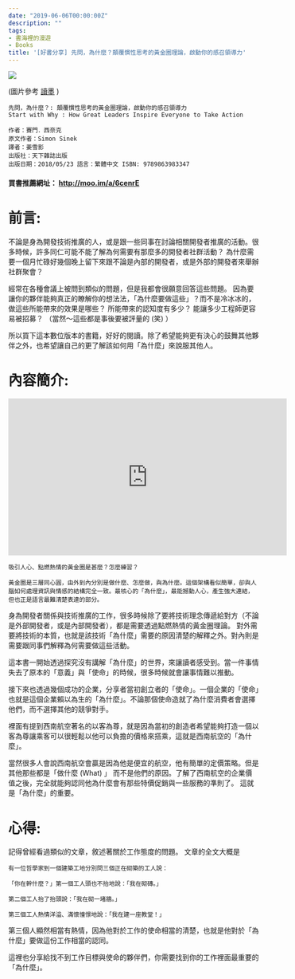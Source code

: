 ```yaml
---
date: "2019-06-06T00:00:00Z"
description: ""
tags:
- 書海裡的漫遊
- Books
title: '[好書分享] 先問，為什麼？顛覆慣性思考的黃金圈理論，啟動你的感召領導力'
---
```




![](../images/2019/ask-why.png)

(圖片參考 [讀墨](http://moo.im/a/6cenrE) )

```
先問，為什麼？: 顛覆慣性思考的黃金圈理論，啟動你的感召領導力
Start with Why : How Great Leaders Inspire Everyone to Take Action

作者：賽門．西奈克  
原文作者：Simon Sinek  
譯者：姜雪影 
出版社：天下雜誌出版
出版日期：2018/05/23 語言：繁體中文 ISBN: 9789863983347
```

#### 買書推薦網址： http://moo.im/a/6cenrE

# 前言:

不論是身為開發技術推廣的人，或是跟一些同事在討論相關開發者推廣的活動。很多時候，許多同仁可能不能了解為何需要有那麼多的開發者社群活動？ 為什麼需要一個月忙碌好幾個晚上留下來跟不論是內部的開發者，或是外部的開發者來舉辦社群聚會？ 

經常在各種會議上被問到類似的問題，但是我都會很願意回答這些問題。 因為要讓你的夥伴能夠真正的瞭解你的想法法，「為什麼要做這些」？而不是冷冰冰的，做這些所能帶來的效果是哪些？ 所能帶來的認知度有多少？ 能讓多少工程師更容易被招募？  （當然～這些都是事後要被評量的 (笑) ）

所以買下這本數位版本的書籍，好好的閱讀。除了希望能夠更有決心的鼓舞其他夥伴之外，也希望讓自己的更了解該如何用「為什麼」來說服其他人。



# 內容簡介:

<iframe width="560" height="315" src="https://www.youtube.com/embed/5oxIJNGYmgI" frameborder="0" allow="accelerometer; autoplay; encrypted-media; gyroscope; picture-in-picture" allowfullscreen></iframe>


```
吸引人心、點燃熱情的黃金圈是甚麼？怎麼練習？

黃金圈是三層同心圓，由外到內分別是做什麼、怎麼做，與為什麼。這個架構看似簡單，卻與人腦如何處理資訊與情感的結構完全一致。最核心的「為什麼」，最能撼動人心，產生強大連結，但也正是語言最難清楚表達的部分。

```

身為開發者關係與技術推廣的工作，很多時候除了要將技術理念傳遞給對方（不論是外部開發者，或是內部開發者），都是需要透過點燃熱情的黃金圈理論。 對外需要將技術的本質，也就是該技術「為什麼」需要的原因清楚的解釋之外。對內則是需要跟同事們解釋為何需要做這些活動。

這本書一開始透過探究沒有講解「為什麼」的世界，來讓讀者感受到。當一件事情失去了原本的「意義」與「使命」的時候，很多時候就會讓事情難以推動。

接下來也透過幾個成功的企業，分享者當初創立者的「使命」。一個企業的「使命」也就是這個企業賴以為生的「為什麼」。不論那個使命造就了為什麼消費者會選擇他們，而不選擇其他的競爭對手。

裡面有提到西南航空著名的以客為尊，就是因為當初的創造者希望能夠打造一個以客為尊讓乘客可以很輕鬆以他可以負擔的價格來搭乘，這就是西南航空的「為什麼」。

當然很多人會說西南航空會贏是因為他是便宜的航空，他有簡單的定價策略。但是其他那些都是「做什麼 (What) 」 而不是他們的原因。了解了西南航空的企業價值之後，完全就能夠認同他為什麼會有那些特價促銷與一些服務的準則了。 這就是「為什麼」的重要。



# 心得:

記得曾經看過類似的文章，敘述著關於工作態度的問題。 文章的全文大概是

```
有一位哲學家到一個建築工地分別問三個正在砌築的工人說：

「你在幹什麼？」第一個工人頭也不抬地說：「我在砌磚。」

第二個工人抬了抬頭說：「我在砌一堵牆。」

第三個工人熱情洋溢、滿懷憧憬地說：「我在建一座教堂！」
```

第三個人顯然相當有熱情，因為他對於工作的使命相當的清楚，也就是他對於「為什麼」要做這份工作相當的認同。

這裡也分享給找不到工作目標與使命的夥伴們，你需要找到你的工作裡面最重要的「為什麼」。

